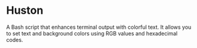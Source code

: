 # Huston
A Bash script that enhances terminal output with colorful text. It allows you to set text and background colors using RGB values and hexadecimal codes.
